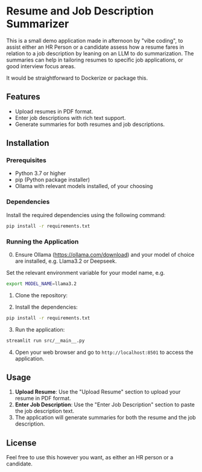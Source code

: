 # Resume and Job Description Summarizer

This is a small demo application made in afternoon by "vibe coding", to assist either an HR Person or a candidate assess how a resume fares in relation to a job description by leaning on an LLM to do summarization.
The summaries can help in tailoring resumes to specific job applications, or good interview focus areas.

It would be straightforward to Dockerize or package this.

## Features

- Upload resumes in PDF format.
- Enter job descriptions with rich text support.
- Generate summaries for both resumes and job descriptions.

## Installation

### Prerequisites

- Python 3.7 or higher
- pip (Python package installer)
- Ollama with relevant models installed, of your choosing

### Dependencies

Install the required dependencies using the following command:

```bash
pip install -r requirements.txt
```

### Running the Application

0. Ensure Ollama (https://ollama.com/download) and your model of choice are installed, e.g. Llama3.2 or Deepseek.

Set the relevant environment variable for your model name, e.g.
```bash
export MODEL_NAME=llama3.2
```

1. Clone the repository:

2. Install the dependencies:

```bash
pip install -r requirements.txt
```

3. Run the application:

```bash
streamlit run src/__main__.py
```

4. Open your web browser and go to `http://localhost:8501` to access the application.

## Usage

1. **Upload Resume**: Use the "Upload Resume" section to upload your resume in PDF format.
2. **Enter Job Description**: Use the "Enter Job Description" section to paste the job description text.
3. The application will generate summaries for both the resume and the job description.

## License

Feel free to use this however you want, as either an HR person or a candidate.
